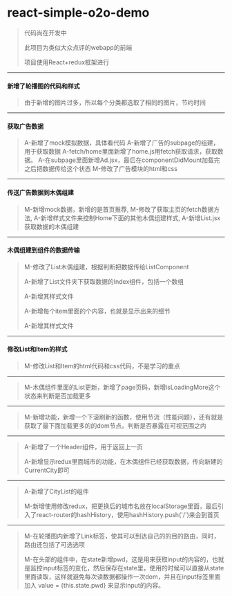 # react-simple-o2o-demo

> 代码尚在开发中
>
> 此项目为类似大众点评的webapp的前端
>
> 项目使用React+redux框架进行

***

#### 新增了轮播图的代码和样式
> 由于新增的图片过多，所以每个分类都选取了相同的图片，节约时间

***

#### 获取广告数据
> A-新增了mock模拟数据，具体看代码
> A-新增了广告的subpage的组建，用于获取数据
> A-fetch/home里面新增了home.js用fetch获取请求，获取数据。
> A-在subpage里面新增Ad.jsx，最后在componentDidMount加载完之后把数据传给这个状态
> M-修改了广告模块的html和css

***

#### 传送广告数据到木偶组建
> M-新增mock数据，新增的是首页推荐,
> M-修改了获取主页的fetch数据方法,
> A-新增样式文件来控制Home下面的其他木偶组建样式,
> A-新增List.jsx获取数据的木偶组建

***

#### 木偶组建到组件的数据传输
> M-修改了List木偶组建，根据判断把数据传给ListComponent
> 
> A-新增了List文件夹下获取数据的Index组件，包括一个数组
>
> A-新增其样式文件
>
>  A-新增每个item里面的个内容，也就是显示出来的细节
>
>  A-新增其样式文件

***

#### 修改List和Item的样式
> M-修改List和Item的html代码和css代码，不是学习的重点

***

> M-木偶组件里面的List更新，新增了page页码，新增isLoadingMore这个状态来判断是否加载更多
>

***
> M-新增功能，新增一个下滚刷新的函数，使用节流（性能问题），还有就是获取了最下面加载更多的的dom节点。判断是否暴露在可视范围之内
>

***
> A-新增了一个Header组件，用于返回上一页
>
> A-新增显示redux里面城市的功能，在木偶组件已经获取数据，传向新建的CurrentCity即可
***

> A-新增了CityList的组件
>
> M-新增使用修改redux，把更换后的城市名放在localStorage里面，最后引入了react-router的hashHistory，使用hashHistory.push('/')来会到首页
>
***
> M-在轮播图内新增了Link标签，使其可以到达自己的的目的路由，同时，路由还包括了可选选项
>
>M-在头部的组件中，在state新增pwd，这是用来获取input的内容的，也就是监控input标签的变化，然后保存在state里，使用的时候可以直接从state里面读取，这样就避免每次读数据都操作一次dom，并且在input标签里面加入 value = {this.state.pwd} 来显示input的内容。